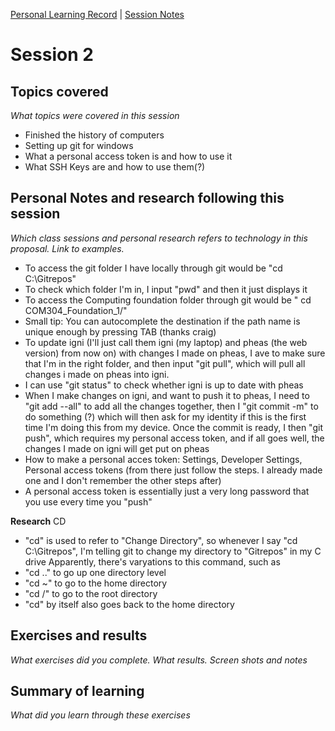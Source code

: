 [Personal Learning Record](../../personal_learning_record/personal_learning_record.md) | [Session Notes](../sessions/README.md) 

# Session 2

## Topics covered
*What topics were covered in this session*

* Finished the history of computers
* Setting up git for windows
* What a personal access token is and how to use it
* What SSH Keys are and how to use them(?)

## Personal Notes and research following this session
*Which class sessions and personal research refers to technology in this proposal. Link to examples.*

* To access the git folder I have locally through git would be "cd C:\Gitrepos"
* To check which folder I'm in, I input "pwd" and then it just displays it
* To access the Computing foundation folder through git would be " cd COM304_Foundation_1/"
* Small tip: You can autocomplete the destination if the path name is unique enough by pressing TAB (thanks craig)
* To update igni (I'll just call them igni (my laptop) and pheas (the web version) from now on) with changes I made on pheas, I ave to make sure that I'm in the right folder, and then input "git pull", which will pull all changes i made on pheas into igni.
* I can use "git status" to check whether igni is up to date with pheas
* When I make changes on igni, and want to push it to pheas, I need to "git add --all" to add all the changes together, then I "git commit -m" to do something (?) which will then ask for my identity if this is the first time I'm doing this from my device. Once the commit is ready, I then "git push", which requires my personal access token, and if all goes well, the changes I made on igni will get put on pheas
* How to make a personal acces token: Settings, Developer Settings, Personal access tokens (from there just follow the steps. I already made one and I don't remember the other steps after)
* A personal access token is essentially just a very long password that you use every time you "push"

__Research__
CD
* "cd" is used to refer to "Change Directory", so whenever I say "cd C:\Gitrepos", I'm telling git to change my directory to "Gitrepos" in my C drive
Apparently, there's varyations to this command, such as 
* "cd .." to go up one directory level
* "cd ~" to go to the home directory
* "cd /" to go to the root directory
* "cd" by itself also goes back to the home directory



## Exercises and results
*What exercises did you complete. What results. Screen shots and notes*



## Summary of learning
*What did you learn through these exercises*
